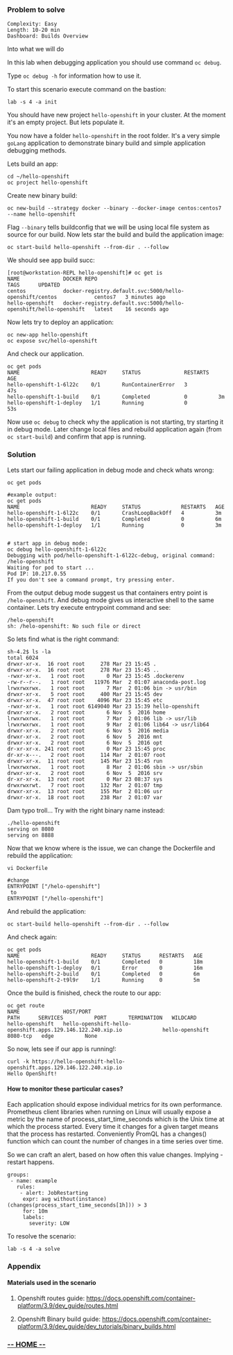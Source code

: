 ### Problem to solve

```
Complexity: Easy
Length: 10-20 min
Dashboard: Builds Overview
```

Into what we will do

In this lab when debugging application you should use command `oc debug`.

Type `oc debug -h` for information how to use it.

To start this scenario execute command on the bastion:
```
lab -s 4 -a init
```

You should have new project `hello-openshift` in your cluster. At the moment it's an empty project. But lets populate it.

You now have a folder `hello-openshift` in the root folder. It's a very simple `goLang` application to demonstrate binary build and simple application debugging methods.

Lets build an app:
```
cd ~/hello-openshift
oc project hello-openshift
```

Create new binary build:
```
oc new-build --strategy docker --binary --docker-image centos:centos7 --name hello-openshift
```

Flag `--binary` tells buildconfig that we will be using local file system as source for our build. Now lets star the build and build the application image:
```
oc start-build hello-openshift --from-dir . --follow
```

We should see app build succ:
```
[root@workstation-REPL hello-openshift]# oc get is
NAME              DOCKER REPO                                                        TAGS      UPDATED
centos            docker-registry.default.svc:5000/hello-openshift/centos            centos7   3 minutes ago
hello-openshift   docker-registry.default.svc:5000/hello-openshift/hello-openshift   latest    16 seconds ago
```

Now lets try to deploy an application:
```
oc new-app hello-openshift
oc expose svc/hello-openshift
```

And check our application.
```
oc get pods
NAME                       READY     STATUS              RESTARTS   AGE
hello-openshift-1-6l22c    0/1       RunContainerError   3          47s
hello-openshift-1-build    0/1       Completed           0          3m
hello-openshift-1-deploy   1/1       Running             0          53s
```

Now use `oc debug` to check why the application is not starting, try starting it in debug mode. Later change local files and rebuild application again (from `oc start-build`) and confirm that app is running.

### Solution

Lets start our failing application in debug mode and check whats wrong:
```
oc get pods

#example output:
oc get pods
NAME                       READY     STATUS             RESTARTS   AGE
hello-openshift-1-6l22c    0/1       CrashLoopBackOff   4          3m
hello-openshift-1-build    0/1       Completed          0          6m
hello-openshift-1-deploy   1/1       Running            0          3m


# start app in debug mode:
oc debug hello-openshift-1-6l22c
Debugging with pod/hello-openshift-1-6l22c-debug, original command: /helo-openshift
Waiting for pod to start ...
Pod IP: 10.217.0.55
If you don't see a command prompt, try pressing enter.
```

From the output debug mode suggest us that containers entry point is `/helo-openshift`.
And debug mode gives us interactive shell to the same container. Lets try execute entrypoint command and see:
```
/helo-openshift
sh: /helo-openshift: No such file or direct
```

So lets find what is the right command:
```
sh-4.2$ ls -la
total 6024
drwxr-xr-x.  16 root root     278 Mar 23 15:45 .
drwxr-xr-x.  16 root root     278 Mar 23 15:45 ..
-rwxr-xr-x.   1 root root       0 Mar 23 15:45 .dockerenv
-rw-r--r--.   1 root root   11976 Mar  2 01:07 anaconda-post.log
lrwxrwxrwx.   1 root root       7 Mar  2 01:06 bin -> usr/bin
drwxr-xr-x.   5 root root     400 Mar 23 15:45 dev
drwxr-xr-x.  47 root root    4096 Mar 23 15:45 etc
-rwxr-xr-x.   1 root root 6149040 Mar 23 15:39 hello-openshift
drwxr-xr-x.   2 root root       6 Nov  5  2016 home
lrwxrwxrwx.   1 root root       7 Mar  2 01:06 lib -> usr/lib
lrwxrwxrwx.   1 root root       9 Mar  2 01:06 lib64 -> usr/lib64
drwxr-xr-x.   2 root root       6 Nov  5  2016 media
drwxr-xr-x.   2 root root       6 Nov  5  2016 mnt
drwxr-xr-x.   2 root root       6 Nov  5  2016 opt
dr-xr-xr-x. 241 root root       0 Mar 23 15:45 proc
dr-xr-x---.   2 root root     114 Mar  2 01:07 root
drwxr-xr-x.  11 root root     145 Mar 23 15:45 run
lrwxrwxrwx.   1 root root       8 Mar  2 01:06 sbin -> usr/sbin
drwxr-xr-x.   2 root root       6 Nov  5  2016 srv
dr-xr-xr-x.  13 root root       0 Mar 23 08:37 sys
drwxrwxrwt.   7 root root     132 Mar  2 01:07 tmp
drwxr-xr-x.  13 root root     155 Mar  2 01:06 usr
drwxr-xr-x.  18 root root     238 Mar  2 01:07 var
```

Dam typo troll... Try with the right binary name instead:
```
./hello-openshift
serving on 8080
serving on 8888
```

Now that we know where is the issue, we can change the Dockerfile and rebuild the application:
```
vi Dockerfile

#change
ENTRYPOINT ["/helo-openshift"]
 to
ENTRYPOINT ["/hello-openshift"]
```

And rebuild the application:
```
oc start-build hello-openshift --from-dir . --follow
```

And check again:
```
oc get pods
NAME                       READY     STATUS      RESTARTS   AGE
hello-openshift-1-build    0/1       Completed   0          18m
hello-openshift-1-deploy   0/1       Error       0          16m
hello-openshift-2-build    0/1       Completed   0          6m
hello-openshift-2-t9l9r    1/1       Running     0          5m
```

Once the build is finished, check the route to our app:
```
oc get route
NAME              HOST/PORT                                                     PATH      SERVICES          PORT       TERMINATION   WILDCARD
hello-openshift   hello-openshift-hello-openshift.apps.129.146.122.240.xip.io             hello-openshift   8080-tcp   edge          None
```

So now, lets see if our app is running!:
```
curl -k https://hello-openshift-hello-openshift.apps.129.146.122.240.xip.io
Hello OpenShift!
```

#### How to monitor these particular cases?

Each application should expose individual metrics for its own performance.  Prometheus client libraries when running on Linux will usually expose a metric by the name of process_start_time_seconds which is the Unix time at which the process started. Every time it changes for a given target means that the process has restarted. Conveniently PromQL has a changes() function which can count the number of changes in a time series over time.

So we can craft an alert, based on how often this value changes. Implying - restart happens.

```
groups:
 - name: example
   rules:
    - alert: JobRestarting
     expr: avg without(instance)(changes(process_start_time_seconds[1h])) > 3
     for: 10m
     labels:
       severity: LOW
```

To resolve the scenario:
```
lab -s 4 -a solve
```

### Appendix

#### Materials used in the scenario

1. Openshift routes guide:
https://docs.openshift.com/container-platform/3.9/dev_guide/routes.html

2. Openshift Binary build guide:
https://docs.openshift.com/container-platform/3.9/dev_guide/dev_tutorials/binary_builds.html



### [**-- HOME --**](https://rht-labs-events.github.io/summit-lab-2018-doc/)